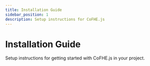 ```yaml
---
title: Installation Guide
sidebar_position: 1
description: Setup instructions for CoFHE.js
---
```


# Installation Guide

Setup instructions for getting started with CoFHE.js in your project.
